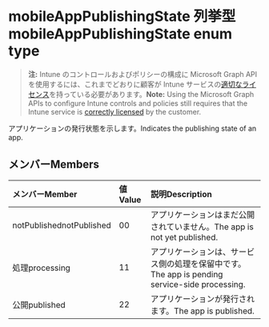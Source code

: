 # <a name="mobileapppublishingstate-enum-type"></a><span data-ttu-id="b6563-101">mobileAppPublishingState 列挙型</span><span class="sxs-lookup"><span data-stu-id="b6563-101">mobileAppPublishingState enum type</span></span>

> <span data-ttu-id="b6563-102">**注:** Intune のコントロールおよびポリシーの構成に Microsoft Graph API を使用するには、これまでどおりに顧客が Intune サービスの[適切なライセンス](https://go.microsoft.com/fwlink/?linkid=839381)を持っている必要があります。</span><span class="sxs-lookup"><span data-stu-id="b6563-102">**Note:** Using the Microsoft Graph APIs to configure Intune controls and policies still requires that the Intune service is [correctly licensed](https://go.microsoft.com/fwlink/?linkid=839381) by the customer.</span></span>

<span data-ttu-id="b6563-103">アプリケーションの発行状態を示します。</span><span class="sxs-lookup"><span data-stu-id="b6563-103">Indicates the publishing state of an app.</span></span>
## <a name="members"></a><span data-ttu-id="b6563-104">メンバー</span><span class="sxs-lookup"><span data-stu-id="b6563-104">Members</span></span>
|<span data-ttu-id="b6563-105">メンバー</span><span class="sxs-lookup"><span data-stu-id="b6563-105">Member</span></span>|<span data-ttu-id="b6563-106">値</span><span class="sxs-lookup"><span data-stu-id="b6563-106">Value</span></span>|<span data-ttu-id="b6563-107">説明</span><span class="sxs-lookup"><span data-stu-id="b6563-107">Description</span></span>|
|:---|:---|:---|
|<span data-ttu-id="b6563-108">notPublished</span><span class="sxs-lookup"><span data-stu-id="b6563-108">notPublished</span></span>|<span data-ttu-id="b6563-109">0</span><span class="sxs-lookup"><span data-stu-id="b6563-109">0</span></span>|<span data-ttu-id="b6563-110">アプリケーションはまだ公開されていません。</span><span class="sxs-lookup"><span data-stu-id="b6563-110">The app is not yet published.</span></span>|
|<span data-ttu-id="b6563-111">処理</span><span class="sxs-lookup"><span data-stu-id="b6563-111">processing</span></span>|<span data-ttu-id="b6563-112">1</span><span class="sxs-lookup"><span data-stu-id="b6563-112">1</span></span>|<span data-ttu-id="b6563-113">アプリケーションは、サービス側の処理を保留中です。</span><span class="sxs-lookup"><span data-stu-id="b6563-113">The app is pending service-side processing.</span></span>|
|<span data-ttu-id="b6563-114">公開</span><span class="sxs-lookup"><span data-stu-id="b6563-114">published</span></span>|<span data-ttu-id="b6563-115">2</span><span class="sxs-lookup"><span data-stu-id="b6563-115">2</span></span>|<span data-ttu-id="b6563-116">アプリケーションが発行されます。</span><span class="sxs-lookup"><span data-stu-id="b6563-116">The app is published.</span></span>|




